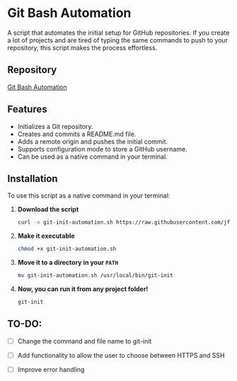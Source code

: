 # Git Bash Automation

A script that automates the initial setup for GitHub repositories.
If you create a lot of projects and are tired of typing the same commands to push to your repository, this script makes the process effortless.

## Repository
[Git Bash Automation](https://github.com/jfjoao12/git-bash-automation)

## Features
- Initializes a Git repository.
- Creates and commits a README.md file.
- Adds a remote origin and pushes the initial commit.
- Supports configuration mode to store a GitHub username.
- Can be used as a native command in your terminal.

## Installation
To use this script as a native command in your terminal:

1. **Download the script**
   ```bash
   curl -o git-init-automation.sh https://raw.githubusercontent.com/jfjoao12/git-bash-automation/main/git-init-automation.sh
   ```
2. **Make it executable**
   ```bash
   chmod +x git-init-automation.sh
   ```
3. **Move it to a directory in your `PATH`**
   ```bash
   mv git-init-automation.sh /usr/local/bin/git-init
   ```
4. **Now, you can run it from any project folder!**
   ```bash
   git-init
   ```

## TO-DO:
- [ ] Change the command and file name to git-init
- [ ] Add functionality to allow the user to choose between HTTPS and SSH
- [ ] Improve error handling

